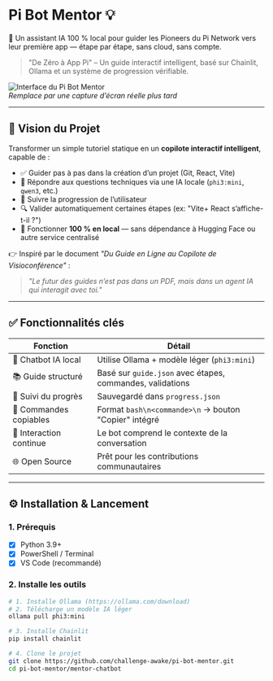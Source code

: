 # Pi Bot Mentor 💡

🚀 Un assistant IA 100 % local pour guider les Pioneers du Pi Network vers leur première app — étape par étape, sans cloud, sans compte.

> "De Zéro à App Pi" – Un guide interactif intelligent, basé sur Chainlit, Ollama et un système de progression vérifiable.

![Interface du Pi Bot Mentor](https://via.placeholder.com/800x400.png?text=Pi+Bot+Mentor+Interface)  
*Remplace par une capture d’écran réelle plus tard*

---

## 🎯 Vision du Projet

Transformer un simple tutoriel statique en un **copilote interactif intelligent**, capable de :
- ✅ Guider pas à pas dans la création d’un projet (Git, React, Vite)
- 🧠 Répondre aux questions techniques via une IA locale (`phi3:mini`, `qwen3`, etc.)
- 📌 Suivre la progression de l’utilisateur
- 🔍 Valider automatiquement certaines étapes (ex: "Vite+ React s’affiche-t-il ?")
- 🔐 Fonctionner **100 % en local** — sans dépendance à Hugging Face ou autre service centralisé

👉 Inspiré par le document *"Du Guide en Ligne au Copilote de Visioconférence"* :  
> _"Le futur des guides n’est pas dans un PDF, mais dans un agent IA qui interagit avec toi."_

---

## ✅ Fonctionnalités clés

| Fonction | Détail |
|--------|-------|
| 💬 Chatbot IA local | Utilise Ollama + modèle léger (`phi3:mini`) |
| 📚 Guide structuré | Basé sur `guide.json` avec étapes, commandes, validations |
| 📍 Suivi du progrès | Sauvegardé dans `progress.json` |
| 🔧 Commandes copiables | Format ````bash\n<commande>\n```` → bouton "Copier" intégré |
| 🔄 Interaction continue | Le bot comprend le contexte de la conversation |
| 🌐 Open Source | Prêt pour les contributions communautaires |

---

## ⚙️ Installation & Lancement

### 1. Prérequis

- [x] Python 3.9+
- [x] PowerShell / Terminal
- [x] VS Code (recommandé)

### 2. Installe les outils

```bash
# 1. Installe Ollama (https://ollama.com/download)
# 2. Télécharge un modèle IA léger
ollama pull phi3:mini

# 3. Installe Chainlit
pip install chainlit

# 4. Clone le projet
git clone https://github.com/challenge-awake/pi-bot-mentor.git
cd pi-bot-mentor/mentor-chatbot